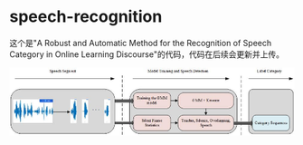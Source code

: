 # speech-recognition
这个是"A Robust and Automatic Method for the Recognition of Speech Category in Online Learning Discourse"的代码，代码在后续会更新并上传。

![picture 1](https://github.com/liuhao0209/speech-recognition/blob/main/Drawing1.jpg)
